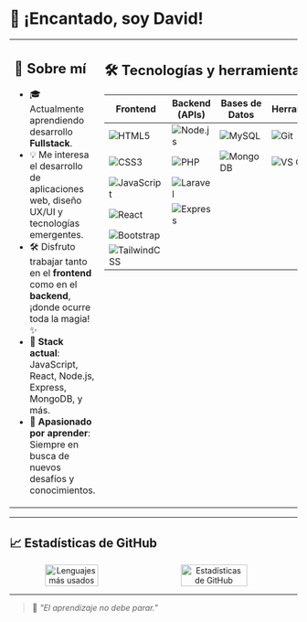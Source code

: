 # 👋 ¡Encantado, soy David! 
<table>
<tr>
<td valign="top" width="50%">

 ## 🌟 **Sobre mí**
- 🎓 Actualmente aprendiendo desarrollo **Fullstack**.
- 💡 Me interesa el desarrollo de aplicaciones web, diseño UX/UI y tecnologías emergentes.
- 🛠️ Disfruto trabajar tanto en el **frontend** como en el **backend**, ¡donde ocurre toda la magia! ✨
- 🌱 **Stack actual**: JavaScript, React, Node.js, Express, MongoDB, y más.
- 🚀 **Apasionado por aprender**: Siempre en busca de nuevos desafíos y conocimientos.

</td>
<td valign="top" width="50%">

## 🛠️ **Tecnologías y herramientas**

| **Frontend**                        | **Backend (APIs)**                    | **Bases de Datos**          | **Herramientas**            |
|-------------------------------------|---------------------------------------|-----------------------------|-----------------------------|
| ![HTML5](https://img.shields.io/badge/HTML5-E34F26?style=for-the-badge&logo=html5&logoColor=white) | ![Node.js](https://img.shields.io/badge/Node.js-339933?style=for-the-badge&logo=nodedotjs&logoColor=white) | ![MySQL](https://img.shields.io/badge/MySQL-4479A1?style=for-the-badge&logo=mysql&logoColor=white) | ![Git](https://img.shields.io/badge/Git-F05032?style=for-the-badge&logo=git&logoColor=white) |
| ![CSS3](https://img.shields.io/badge/CSS3-1572B6?style=for-the-badge&logo=css3&logoColor=white)   | ![PHP](https://img.shields.io/badge/PHP-777BB4?style=for-the-badge&logo=php&logoColor=white)   | ![MongoDB](https://img.shields.io/badge/MongoDB-47A248?style=for-the-badge&logo=mongodb&logoColor=white) | ![VS Code](https://img.shields.io/badge/VS_Code-0078D4?style=for-the-badge&logo=visual-studio-code&logoColor=white) |
| ![JavaScript](https://img.shields.io/badge/JavaScript-F7DF1E?style=for-the-badge&logo=javascript&logoColor=black) | ![Laravel](https://img.shields.io/badge/Laravel-FF2D20?style=for-the-badge&logo=laravel&logoColor=white) |                             |                             |
| ![React](https://img.shields.io/badge/React-61DAFB?style=for-the-badge&logo=react&logoColor=black) | ![Express](https://img.shields.io/badge/Express-000000?style=for-the-badge&logo=express&logoColor=white) |                             |                             |
| ![Bootstrap](https://img.shields.io/badge/Bootstrap-7952B3?style=for-the-badge&logo=bootstrap&logoColor=white) |                                 |                             |                             |
| ![TailwindCSS](https://img.shields.io/badge/TailwindCSS-06B6D4?style=for-the-badge&logo=tailwindcss&logoColor=white) |                                 |                             |                             |

</td>
</tr>
</table>

---

## 📈 **Estadísticas de GitHub**
<div align="center" style="display: flex; width: 100%; gap: 20px;">
    <img src="https://github-readme-stats.vercel.app/api/top-langs/?username=Davidsdaw&layout=compact&theme=transparent" alt="Lenguajes más usados" style="width: 43%; float: left;">
    <img src="https://github-readme-stats.vercel.app/api?username=Davidsdaw&show_icons=true&theme=transparent" alt="Estadísticas de GitHub" style="width: 48%; float: right;">
  </div>

---

> 🎯 _"El aprendizaje no debe parar."_

